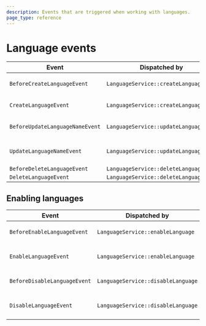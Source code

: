 ```yaml
---
description: Events that are triggered when working with languages.
page_type: reference
---
```


# Language events

| Event | Dispatched by | Properties |
|---|---|---|
|`BeforeCreateLanguageEvent`|`LanguageService::createLanguage`|`LanguageCreateStruct $languageCreateStruct`</br>`Language|null $language`|
|`CreateLanguageEvent`|`LanguageService::createLanguage`|`Language $language`</br>`LanguageCreateStruct $languageCreateStruct`|
|`BeforeUpdateLanguageNameEvent`|`LanguageService::updateLanguageName`|`Language $language`</br>`string $newName`</br>`Language|null $updatedLanguage`|
|`UpdateLanguageNameEvent`|`LanguageService::updateLanguageName`|`Language $updatedLanguage`</br>`Language $language`</br>`string $newName`|
|`BeforeDeleteLanguageEvent`|`LanguageService::deleteLanguage`|`Language $language`|
|`DeleteLanguageEvent`|`LanguageService::deleteLanguage`|`Language $language`|

## Enabling languages

| Event | Dispatched by | Properties |
|---|---|---|
|`BeforeEnableLanguageEvent`|`LanguageService::enableLanguage`|`Language $language`</br>`Language|null $enabledLanguage`|
|`EnableLanguageEvent`|`LanguageService::enableLanguage`|`Language $enabledLanguage`</br>`Language $language`|
|`BeforeDisableLanguageEvent`|`LanguageService::disableLanguage`|`Language $language`</br>`Language|null $disabledLanguage`|
|`DisableLanguageEvent`|`LanguageService::disableLanguage`|`Language $disabledLanguage`</br>`Language $language`|
